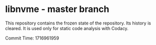 # libnvme - master branch

This repository contains the frozen state of the repository.
Its history is cleared. It is used only for static code
analysis with Codacy.

Commit Time: 1716961959